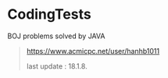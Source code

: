 # CodingTests

BOJ problems solved by JAVA


> https://www.acmicpc.net/user/hanhb1011
>
> last update : 18.1.8.